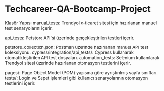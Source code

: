 # Techcareer-QA-Bootcamp-Project

Klasör Yapısı
manual_tests:
Trendyol e-ticaret sitesi için hazırlanan manuel test senaryolarını içerir.

api_tests:
Petstore API'si üzerinde gerçekleştirilen testleri içerir.

petstore_collection.json: Postman üzerinde hazırlanan manuel API test koleksiyonu.
cypress/integration/api_tests/: Cypress kullanarak otomatikleştirilen API test dosyaları.
automation_tests:
Selenium kullanılarak Trendyol sitesi üzerinde hazırlanan otomasyon testlerini içerir.

pages/: Page Object Model (POM) yapısına göre ayrıştırılmış sayfa sınıfları.
tests/: Login ve Sepet işlemleri gibi kullanıcı senaryolarının otomasyon testlerini içerir.

